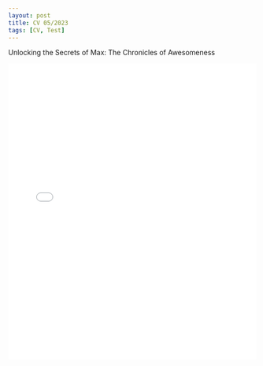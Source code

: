 ```yaml
---
layout: post
title: CV 05/2023
tags: [CV, Test]
---
```


Unlocking the Secrets of Max: The Chronicles of Awesomeness




<embed src="assets/MK_CV_05_2023.pdf" type="application/pdf" width="100%" height="600px" />